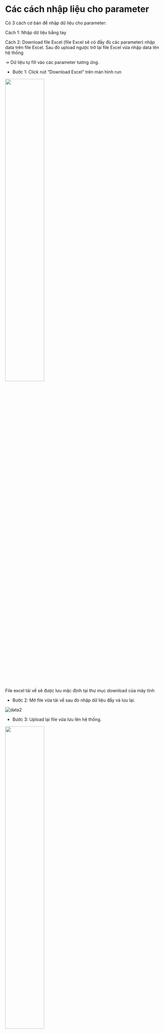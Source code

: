 # Các cách nhập liệu cho parameter
Có 3 cách cơ bản để nhập dữ liệu cho parameter:

Cách 1: Nhập dữ liệu bằng tay

Cách 2: Download file Excel (file Excel sẽ có đầy đủ các parameter) nhập data trên file Excel. Sau đó upload ngược trở lại file Excel vừa nhập data lên hệ thống 

-> Dữ liệu tự fill vào các parameter tương ứng. 

- Bước 1:	Click nút “Download Excel” trên màn hình run
<img src="https://user-images.githubusercontent.com/105435351/197718132-6e2fed4e-f1dc-4b3b-ba5b-cb7deefd4329.png" width="50%" />

File excel tải về sẽ được lưu mặc định tại thư mục download của máy tính

- Bước 2:	Mở file vừa tải về sau đó nhập dữ liệu đầy và lưu lại.

![data2](https://user-images.githubusercontent.com/105435351/197718110-0c8cdbe6-18f4-4271-810b-4720dba15790.png)

- Bước 3:	Upload lại file vừa lưu lên hệ thống.

<img src="https://user-images.githubusercontent.com/105435351/197718096-93a4ee50-c829-4e51-8509-c5a5db8fd867.png" width="50%" />

- Bước 4:	Đặc biệt nếu parameter có data type là Random Value sẽ không hiển thị trên màn nhập dữ liệu mà hệ thống sẽ tự random theo bộ dữ liệu có sẵn. [Chi tiết về RandomValue](https://github.com/quynh-dn/QA-Platform/blob/main/8.7%20Random%20Type.md#t%E1%BA%A1o-random-value-cho-c%C3%A1c-random-type).

Cách 3: Nếu testcase đã từng được chạy rồi, người dùng có thể lấy dữ liệu của những lần chạy trước để phục vụ cho lần chạy sắp tới.
<img src="https://user-images.githubusercontent.com/105435351/197718151-9dacf8bc-3de7-4ba0-88f8-5946cb8545a1.png" width="50%" />

Đặc biệt: Người dùng có thể nhập nhiều bộ dữ liệu để chạy test case/test suite.[Xem chi tiết về nhập nhiều bộ dữ liệu cho test case/test suite](https://github.com/quynh-dn/QA-Platform/blob/main/3.4%20Chay%20test%20case%20voi%20nhieu%20bo%20du%20lieu.md)

<img src="https://user-images.githubusercontent.com/105435351/197718160-ffbb33c6-2b2d-42bb-ab13-81c04f7586bd.png" width="50%" />
